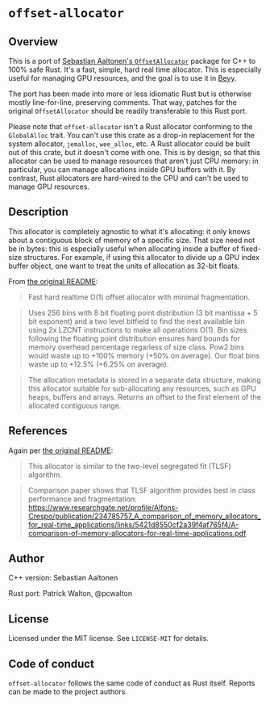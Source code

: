 # `offset-allocator`

## Overview

This is a port of [Sebastian Aaltonen's `OffsetAllocator`] package for C++ to 100% safe Rust. It's a fast, simple, hard real time allocator. This is especially useful for managing GPU resources, and the goal is to use it in [Bevy].

The port has been made into more or less idiomatic Rust but is otherwise mostly line-for-line, preserving comments. That way, patches for the original `OffsetAllocator` should be readily transferable to this Rust port.

Please note that `offset-allocator` isn't a Rust allocator conforming to the `GlobalAlloc` trait. You can't use this crate as a drop-in replacement for the system allocator, `jemalloc`, `wee_alloc`, etc. A Rust allocator could be built out of this crate, but it doesn't come with one. This is by design, so that this allocator can be used to manage resources that aren't just CPU memory: in particular, you can manage allocations inside GPU buffers with it. By contrast, Rust allocators are hard-wired to the CPU and can't be used to manage GPU resources.

## Description

This allocator is completely agnostic to what it's allocating: it only knows
about a contiguous block of memory of a specific size. That size need not be in
bytes: this is especially useful when allocating inside a buffer of fixed-size
structures. For example, if using this allocator to divide up a GPU index
buffer object, one want to treat the units of allocation as 32-bit floats.

From [the original README]:

> Fast hard realtime O(1) offset allocator with minimal fragmentation.

> Uses 256 bins with 8 bit floating point distribution (3 bit mantissa + 5 bit exponent) and a two level bitfield to find the next available bin using 2x LZCNT instructions to make all operations O(1). Bin sizes following the floating point distribution ensures hard bounds for memory overhead percentage regarless of size class. Pow2 bins would waste up to +100% memory (+50% on average). Our float bins waste up to +12.5% (+6.25% on average).

> The allocation metadata is stored in a separate data structure, making this allocator suitable for sub-allocating any resources, such as GPU heaps, buffers and arrays. Returns an offset to the first element of the allocated contiguous range.

## References

Again per [the original README]:

> This allocator is similar to the two-level segregated fit (TLSF) algorithm.

> Comparison paper shows that TLSF algorithm provides best in class performance and fragmentation: <https://www.researchgate.net/profile/Alfons-Crespo/publication/234785757_A_comparison_of_memory_allocators_for_real-time_applications/links/5421d8550cf2a39f4af765f4/A-comparison-of-memory-allocators-for-real-time-applications.pdf>

## Author

C++ version: Sebastian Aaltonen

Rust port: Patrick Walton, @pcwalton

## License

Licensed under the MIT license. See `LICENSE-MIT` for details.

## Code of conduct

`offset-allocator` follows the same code of conduct as Rust itself. Reports can be made to the project authors.

[Sebastian Aaltonen's `OffsetAllocator`]: https://github.com/sebbbi/OffsetAllocator
[the original README]: https://github.com/sebbbi/OffsetAllocator/blob/main/README.md
[Bevy]: https://github.com/bevyengine/bevy/

